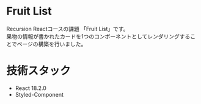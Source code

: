 # Fruit List
Recursion Reactコースの課題 「Fruit List」です。<br>
果物の情報が書かれたカードを1つのコンポーネントとしてレンダリングすることでページの構築を行いました。
# 技術スタック
- React 18.2.0
- Styled-Component
  
